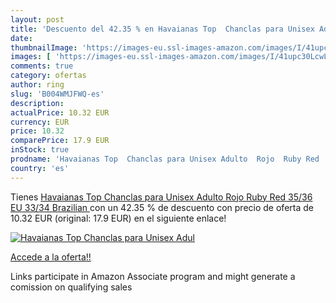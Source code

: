 ```yaml
---
layout: post
title: 'Descuento del 42.35 % en Havaianas Top  Chanclas para Unisex Adul'
date: 
thumbnailImage: 'https://images-eu.ssl-images-amazon.com/images/I/41upc30LcwL._SL200_.jpg'
images: [ 'https://images-eu.ssl-images-amazon.com/images/I/41upc30LcwL._SL200_.jpg' ]
comments: true
category: ofertas
author: ring
slug: 'B004WMJFWQ-es'
description:
actualPrice: 10.32 EUR
currency: EUR
price: 10.32
comparePrice: 17.9 EUR
inStock: true
prodname: 'Havaianas Top  Chanclas para Unisex Adulto  Rojo  Ruby Red   35/36 EU  33/34 Brazilian '
country: 'es'
---
```


Tienes [Havaianas Top  Chanclas para Unisex Adulto  Rojo  Ruby Red   35/36 EU  33/34 Brazilian ](https://www.amazon.es/dp/B004WMJFWQ/?tag=tolees-21) con un 42.35 % de descuento con precio de oferta de 10.32 EUR (original: 17.9 EUR) en el siguiente enlace!

[![Havaianas Top  Chanclas para Unisex Adul](https://images-eu.ssl-images-amazon.com/images/I/41upc30LcwL._SL200_.jpg)](https://www.amazon.es/dp/B004WMJFWQ/?tag=tolees-21)

[Accede a la oferta!!](https://www.amazon.es/dp/B004WMJFWQ/?tag=tolees-21)

Links participate in Amazon Associate program and might generate a comission on qualifying sales


